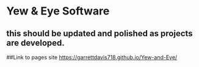 # Yew & Eye Software

## this should be updated and polished as projects are developed.

##Link to pages site https://garrettdavis718.github.io/Yew-and-Eye/
